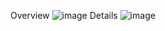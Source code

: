 Overview
![image](https://github.com/user-attachments/assets/8b33210e-efca-4604-92d5-1c794c8e8b65)
Details
![image](https://github.com/user-attachments/assets/e25de654-9e3c-4477-82e5-fa63ebcef41f)
